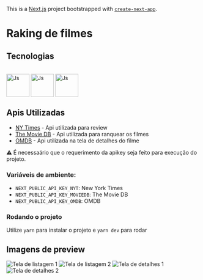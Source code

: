This is a [Next.js](https://nextjs.org/) project bootstrapped with [`create-next-app`](https://github.com/vercel/next.js/tree/canary/packages/create-next-app).

# Raking de filmes

## Tecnologias
 
 <div style="display: inline_block"><br>
  <img align="center" alt="Js" height="60" width="60" src="https://cdn.jsdelivr.net/gh/devicons/devicon/icons/react/react-original.svg">
  <img align="center" alt="Js" height="60" width="60" src="https://cdn.jsdelivr.net/gh/devicons/devicon/icons/nextjs/nextjs-line.svg">
  <img align="center" alt="Js" height="60" width="60" src="https://cdn.jsdelivr.net/gh/devicons/devicon/icons/sass/sass-original.svg">
</div>
 

## Apis Utilizadas 

- [NY Times](https://developer.nytimes.com/docs/movie-reviews-api/1/overview) - Api utilizada para review
- [The Movie DB](https://developers.themoviedb.org/3/getting-started/introduction) - Api utilizada para ranquear os filmes
- [OMDB](http://www.omdbapi.com/) - Api utilizada na tela de detalhes do filme 

⚠️  É necessaário que o requerimento da apikey seja feito para execução do projeto.

### Variáveis de ambiente:

- `NEXT_PUBLIC_API_KEY_NYT`: New York Times
- `NEXT_PUBLIC_API_KEY_MOVIEDB`: The Movie DB
- `NEXT_PUBLIC_API_KEY_OMDB`: OMDB


### Rodando o projeto

Utilize `yarn` para instalar o projeto e `yarn dev` para rodar

## Imagens de preview

![Tela de listagem 1](https://cdn.discordapp.com/attachments/877998509066948618/880447463096471613/Captura_de_tela_de_2021-08-26_09-24-20.png) 
![Tela de listagem 2](https://cdn.discordapp.com/attachments/877998509066948618/880447454049361992/Captura_de_tela_de_2021-08-26_09-24-26.png)
![Tela de detalhes 1](https://cdn.discordapp.com/attachments/877998509066948618/880441161809023046/Captura_de_tela_de_2021-08-26_09-25-31.png)
![Tela de detalhes 2](https://cdn.discordapp.com/attachments/877998509066948618/880441165009281094/Captura_de_tela_de_2021-08-26_09-25-42.png)
